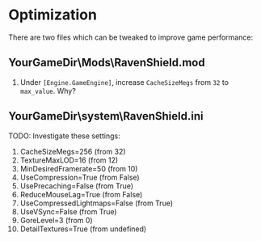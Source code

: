 # Optimization

There are two files which can be tweaked to improve game performance:

## YourGameDir\Mods\RavenShield.mod

1. Under `[Engine.GameEngine]`, increase `CacheSizeMegs` from `32` to `max_value`. Why?

## YourGameDir\system\RavenShield.ini

TODO: Investigate these settings:

1. CacheSizeMegs=256 (from 32)
1. TextureMaxLOD=16 (from 12)
1. MinDesiredFramerate=50 (from 10)
1. UseCompression=True (from False)
1. UsePrecaching=False (from True)
1. ReduceMouseLag=True (from False)
1. UseCompressedLightmaps=False (from True)
1. UseVSync=False (from True)
1. GoreLevel=3 (from 0)
1. DetailTextures=True (from undefined)
